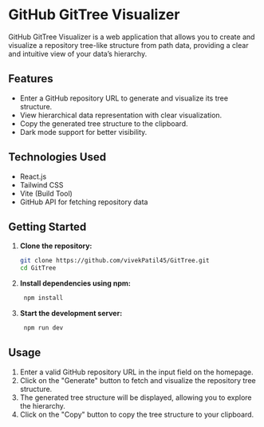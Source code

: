 # GitHub GitTree Visualizer

GitHub GitTree Visualizer is a web application that allows you to create and visualize a repository tree-like structure from path data, providing a clear and intuitive view of your data’s hierarchy.

## Features

- Enter a GitHub repository URL to generate and visualize its tree structure.
- View hierarchical data representation with clear visualization.
- Copy the generated tree structure to the clipboard.
- Dark mode support for better visibility.

## Technologies Used

- React.js
- Tailwind CSS
- Vite (Build Tool)
- GitHub API for fetching repository data

## Getting Started

1. **Clone the repository:**

   ```bash
   git clone https://github.com/vivekPatil45/GitTree.git
   cd GitTree
2. **Install dependencies using npm:**
   ```bash
    npm install
3. **Start the development server:**
   ```bash
    npm run dev
## Usage

1. Enter a valid GitHub repository URL in the input field on the homepage.
2. Click on the "Generate" button to fetch and visualize the repository tree structure.
3. The generated tree structure will be displayed, allowing you to explore the hierarchy.
4. Click on the "Copy" button to copy the tree structure to your clipboard.

   
